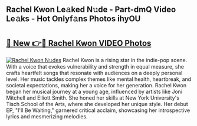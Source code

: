 ## Rachel Kwon Le𝚊ked N𝚞de - Part-dmQ Video Le𝚊ks - Hot Onlyf𝚊ns Photos ihyOU

# <h2><a href="http://ab69277.deff.icu/?id=Rachel+Kwon">🔗 New 👉🔴 Rachel Kwon VIDEO Photos</a></h2>

[![Rachel Kwon N𝚞des](https://i.imgur.com/rIISA9y.gif)](http://ab69277.deff.icu/?id=Rachel+Kwon)
Rachel Kwon is a rising star in the indie-pop scene. With a voice that evokes vulnerability and strength in equal measure, she crafts heartfelt songs that resonate with audiences on a deeply personal level. Her music tackles complex themes like mental health, heartbreak, and societal expectations, making her a voice for her generation. Rachel Kwon began her musical journey at a young age, influenced by artists like Joni Mitchell and Elliott Smith. She honed her skills at New York University's Tisch School of the Arts, where she developed her unique style. Her debut EP, "I'll Be Waiting," garnered critical acclaim, showcasing her introspective lyrics and mesmerizing melodies.
